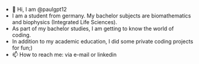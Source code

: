- 👋 Hi, I am @paulgpt12
- I am a student from germany. My bachelor subjects are biomathematics and biophysics (Integrated Life Sciences).
- As part of my bachelor studies, I am getting to know the world of coding. 
- In addition to my academic education, I did some private coding projects for fun;)
- 📫 How to reach me: via e-mail or linkedin

<!---
paulgpt12/paulgpt12 is a ✨ special ✨ repository because its `README.md` (this file) appears on your GitHub profile.
You can click the Preview link to take a look at your changes.
--->
